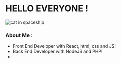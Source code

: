 # HELLO EVERYONE !
![cat in spaceship]("./catSpace.png")
### About Me : 

- Front End Developer with React, html, css and JS!
- Back End Developer with NodeJS and PHP!
- 

